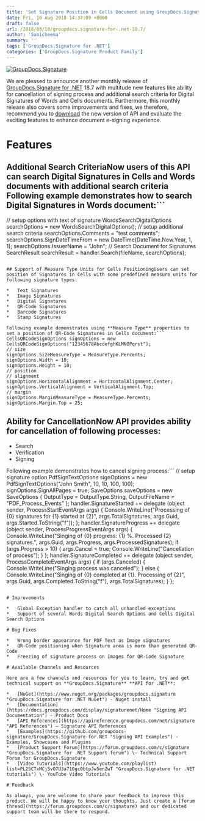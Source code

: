 ```yaml
---
title: 'Set Signature Position in Cells Document using GroupDocs.Signature for .NET 18.7'
date: Fri, 10 Aug 2018 14:37:09 +0000
draft: false
url: /2018/08/10/groupdocs.signature-for-.net-18.7/
author: 'Samicheema'
summary: ''
tags: ['GroupDocs.Signature for .NET']
categories: ['GroupDocs.Signature Product Family']
---
```


[![GroupDocs.Signature](http://blog.groupdocs.com/wp-content/uploads/sites/4/2016/07/groupdocs-signature-net.png)](https://www.groupdocs.com/products/signature/net)

We are pleased to announce another monthly release of [GroupDocs.Signature for .NET](https://products.groupdocs.com/signature/net) 18.7 with multitude new features like ability for cancellation of signing process and additional search criteria for Digital Signatures of Words and Cells documents. Furthermore, this monthly release also covers some improvements and fixes, we therefore, recommend you to [download](https://www.nuget.org/packages/Groupdocs.Signature) the new version of API and evaluate the exciting features to enhance document e-signing experience.

# Features

## Additional Search CriteriaNow users of this API can search Digital Signatures in Cells and Words documents with additional search criteria Following example demonstrates how to search Digital Signatures in Words document:```
// setup options with text of signature
WordsSearchDigitalOptions searchOptions = new WordsSearchDigitalOptions();
// setup additional search criteria
searchOptions.Comments = "test comments";
searchOptions.SignDateTimeFrom = new DateTime(DateTime.Now.Year, 1, 1);
searchOptions.IssuerName = "John";
// Search Document for Signatures
SearchResult searchResult = handler.Search(fileName, searchOptions); 
```

## Support of Measure Type Units for Cells PositioningUsers can set position of Signatures in Cells with some predefined measure units for following signature types:

*   Text Signatures
*   Image Signatures
*   Digital Signatures
*   QR-Code Signatures
*   Barcode Signatures
*   Stamp Signatures

Following example demonstrates using **Measure Type** properties to set a position of QR-Code Signatures in Cells document:```
CellsQRCodeSignOptions signOptions = new CellsQRCodeSignOptions("12345678AbcdefghKLMNOPqrst");
// size
signOptions.SizeMeasureType = MeasureType.Percents;
signOptions.Width = 10;
signOptions.Height = 10;
// position
// alignment
signOptions.HorizontalAlignment = HorizontalAlignment.Center;
signOptions.VerticalAlignment = VerticalAlignment.Top;
// margin
signOptions.MarginMeasureType = MeasureType.Percents;
signOptions.Margin.Top = 25; 
```

## Ability for CancellationNow API provides ability for cancellation of following processes:

*   Search
*   Verification
*   Signing

Following example demonstrates how to cancel signing process:```
// setup signature option
PdfSignTextOptions signOptions = new PdfSignTextOptions("John Smith", 10, 10, 100, 100);
signOptions.SignAllPages = true;
SaveOptions saveOptions = new SaveOptions { OutputType = OutputType.String, OutputFileName = "PDF_Process_Events" };
handler.SignatureStarted += delegate (object sender, ProcessStartEventArgs args)
{
    Console.WriteLine("Processing of {0} signatures for {1} started at {2}", args.TotalSignatures, args.Guid, args.Started.ToString("f"));
};
handler.SignatureProgress += delegate (object sender, ProcessProgressEventArgs args)
{
    Console.WriteLine("Singing of {0} progress: {1} %. Processed {2} signatures.", args.Guid, args.Progress, args.ProcessedSignatures);
    if (args.Progress > 10)
    {
        args.Cancel = true;
        Console.WriteLine("Cancellation of process");
    }
};
handler.SignatureCompleted += delegate (object sender, ProcessCompleteEventArgs args)
{
    if (args.Canceled)
    {
        Console.WriteLine("Singing process was canceled");
    }
    else
    {
        Console.WriteLine("Singing of {0} completed at {1}. Processing of {2}", args.Guid, args.Completed.ToString("f"), args.TotalSignatures);
    }
}; 
```

# Improvements

*   Global Exception handler to catch all unhandled exceptions
*   Support of several Words Digital Search Options and Cells Digital Search Options

# Bug Fixes

*   Wrong border appearance for PDF Text as Image signatures
*   QR-Code positioning when Signature area is more than generated QR-Code
*   Freezing of signature process on Images for QR-Code Signature

# Available Channels and Resources

Here are a few channels and resources for you to learn, try and get technical support on **GroupDocs.Signature** **API for .NET**:

*   [NuGet](https://www.nuget.org/packages/groupdocs.signature "GroupDocs.Signature for .NET NuGet") - Nuget install
*   [Documentation](https://docs.groupdocs.com/display/signaturenet/Home "Signing API Documentation") - Product Docs
*   [API References](https://apireference.groupdocs.com/net/signature "API References") – Signature API References
*   [Examples](https://github.com/groupdocs-signature/GroupDocs.Signature-for.NET "Signing API Examples") - Examples, Showcases and Plugins
*   [Product Support Forum](https://forum.groupdocs.com/c/signature "GroupDocs.Signature for .NET Support forum") \- Technical Support Forum for GroupDocs.Signature
*   [Video Tutorials](https://www.youtube.com/playlist?list=PL25CTxMCj5vO7U3a710gc0btpJw5enZwT "GroupDocs.Signature for .NET tutorials") \- YouTube Video Tutorials

# Feedback

As always, you are welcome to share your feedback to improve this product. We will be happy to know your thoughts. Just create a [forum thread](https://forum.groupdocs.com/c/signature) and our dedicated support team will be there to respond.






